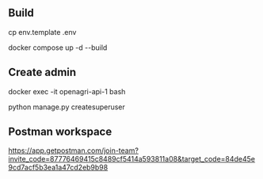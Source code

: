 ## Build
cp env.template .env

docker compose up -d --build

## Create admin
docker exec -it openagri-api-1 bash

python manage.py createsuperuser

## Postman workspace
https://app.getpostman.com/join-team?invite_code=87776469415c8489cf5414a593811a08&target_code=84de45e9cd7acf5b3ea1a47cd2eb9b98